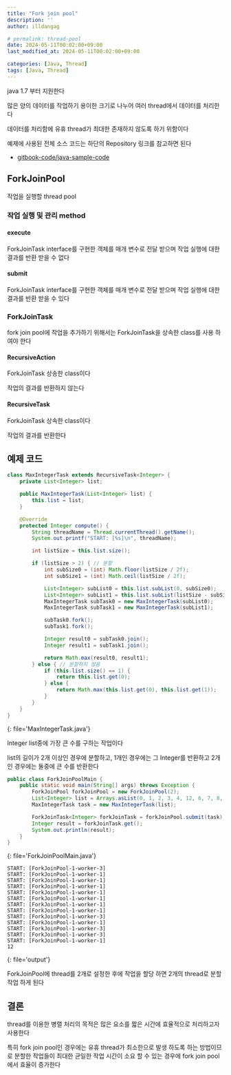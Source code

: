 ```yaml
---
title: "Fork join pool"
description: ''
author: illdangag

# permalink: thread-pool
date: 2024-05-11T00:02:00+09:00
last_modified_at: 2024-05-11T00:02:00+09:00

categories: [Java, Thread]
tags: [Java, Thread]
---
```


java 1.7 부터 지원한다

많은 양의 데이터를 작업하기 용이한 크기로 나누어 여러 thread에서 데이터를 처리한다

데이터를 처리함에 유휴 thread가 최대한 존재하지 않도록 하기 위함이다

예제에 사용된 전체 소스 코드는 하단의 Repository 링크를 참고하면 된다

- [gitbook-code/java-sample-code](https://github.com/illdangag/gitbook-code/tree/main/java-sample-code/src/main/java/com/illdangag/thread)

## ForkJoinPool

작업을 실행할 thread pool

### 작업 실행 및 관리 method

#### execute

ForkJoinTask interface를 구현한 객체를 매개 변수로 전달 받으며 작업 실행에 대한 결과를 반환 받을 수 없다

#### submit

ForkJoinTask interface를 구현한 객체를 매개 변수로 전달 받으며 작업 실행에 대한 결과를 반환 받을 수 있다

### ForkJoinTask

fork join pool에 작업을 추가하기 위해서는 ForkJoinTask을 상속한 class를 사용 하여야 한다

#### RecursiveAction

ForkJoinTask 상송한 class이다

작업의 결과를 반환하지 않는다

#### RecursiveTask

ForkJoinTask 상속한 class이다

작업의 결과를 반환한다

## 예제 코드

```java
class MaxIntegerTask extends RecursiveTask<Integer> {
    private List<Integer> list;

    public MaxIntegerTask(List<Integer> list) {
        this.list = list;
    }

    @Override
    protected Integer compute() {
        String threadName = Thread.currentThread().getName();
        System.out.printf("START: [%s]\n", threadName);

        int listSize = this.list.size();

        if (listSize > 2) { // 분할
            int subSize0 = (int) Math.floor(listSize / 2f);
            int subSize1 = (int) Math.ceil(listSize / 2f);

            List<Integer> subList0 = this.list.subList(0, subSize0);
            List<Integer> subList1 = this.list.subList(listSize - subSize1, listSize);
            MaxIntegerTask subTask0 = new MaxIntegerTask(subList0);
            MaxIntegerTask subTask1 = new MaxIntegerTask(subList1);

            subTask0.fork();
            subTask1.fork();

            Integer result0 = subTask0.join();
            Integer result1 = subTask1.join();

            return Math.max(result0, result1);
        } else { // 분할하지 않음
            if (this.list.size() == 1) {
                return this.list.get(0);
            } else {
                return Math.max(this.list.get(0), this.list.get(1));
            }
        }
    }
}
```
{: file='MaxIntegerTask.java'}

Integer list중에 가장 큰 수를 구하는 작업이다

list의 길이가 2개 이상인 경우에 분할하고, 1개인 경우에는 그 Integer를 반환하고 2개인 경우에는 둘중에 큰 수를 반환한다

```java
public class ForkJoinPoolMain {
    public static void main(String[] args) throws Exception {
        ForkJoinPool forkJoinPool = new ForkJoinPool(2);
        List<Integer> list = Arrays.asList(0, 1, 2, 3, 4, 12, 6, 7, 8, 9, 10);
        MaxIntegerTask task = new MaxIntegerTask(list);

        ForkJoinTask<Integer> forkJoinTask = forkJoinPool.submit(task);
        Integer result = forkJoinTask.get();
        System.out.println(result);
    }
}
```
{: file='ForkJoinPoolMain.java'}

```
START: [ForkJoinPool-1-worker-3]
START: [ForkJoinPool-1-worker-1]
START: [ForkJoinPool-1-worker-1]
START: [ForkJoinPool-1-worker-1]
START: [ForkJoinPool-1-worker-1]
START: [ForkJoinPool-1-worker-1]
START: [ForkJoinPool-1-worker-1]
START: [ForkJoinPool-1-worker-1]
START: [ForkJoinPool-1-worker-3]
START: [ForkJoinPool-1-worker-1]
START: [ForkJoinPool-1-worker-3]
START: [ForkJoinPool-1-worker-3]
START: [ForkJoinPool-1-worker-1]
12
```
{: file='output'}

ForkJoinPool에 thread를 2개로 설정한 후에 작업을 할당 하면 2개의 thread로 분할 작업 하게 된다

## 결론

thread를 이용한 병렬 처리의 목적은 많은 요소를 짧은 시간에 효율적으로 처리하고자 사용한다

특히  fork join pool인 경우에는 유휴 thread가 최소한으로 발생 하도록 하는 방법이므로 분할한 작업들이 최대한 균일한 작업 시간이 소요 할 수 있는 경우에 fork join pool에서 효율이 증가한다
